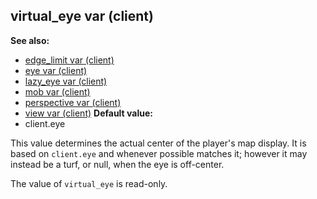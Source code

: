 ## virtual_eye var (client)
**See also:**
*   [edge_limit var (client)](/ref/client/var/edge_limit.md) 
*   [eye var (client)](/ref/client/var/eye.md) 
*   [lazy_eye var (client)](/ref/client/var/lazy_eye.md) 
*   [mob var (client)](/ref/client/var/mob.md) 
*   [perspective var (client)](/ref/client/var/perspective.md) 
*   [view var (client)](/ref/client/var/view.md) <!-- -->
**Default value:**
*   client.eye


This value determines the actual center of the player\'s map
display. It is based on `client.eye` and whenever possible matches it;
however it may instead be a turf, or null, when the eye is off-center.


The value of `virtual_eye` is read-only.